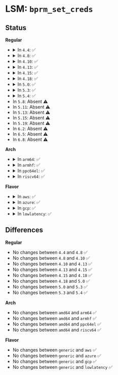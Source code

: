# LSM: <code>bprm_set_creds</code>

## Status
<b>Regular</b>
<ul>
<li>
<details>
<summary>In <code>4.4</code>: ✅</summary>

```c
int security_bprm_set_creds(struct linux_binprm *bprm);
```
</details>
</li>
<li>
<details>
<summary>In <code>4.8</code>: ✅</summary>

```c
int security_bprm_set_creds(struct linux_binprm *bprm);
```
</details>
</li>
<li>
<details>
<summary>In <code>4.10</code>: ✅</summary>

```c
int security_bprm_set_creds(struct linux_binprm *bprm);
```
</details>
</li>
<li>
<details>
<summary>In <code>4.13</code>: ✅</summary>

```c
int security_bprm_set_creds(struct linux_binprm *bprm);
```
</details>
</li>
<li>
<details>
<summary>In <code>4.15</code>: ✅</summary>

```c
int security_bprm_set_creds(struct linux_binprm *bprm);
```
</details>
</li>
<li>
<details>
<summary>In <code>4.18</code>: ✅</summary>

```c
int security_bprm_set_creds(struct linux_binprm *bprm);
```
</details>
</li>
<li>
<details>
<summary>In <code>5.0</code>: ✅</summary>

```c
int security_bprm_set_creds(struct linux_binprm *bprm);
```
</details>
</li>
<li>
<details>
<summary>In <code>5.3</code>: ✅</summary>

```c
int security_bprm_set_creds(struct linux_binprm *bprm);
```
</details>
</li>
<li>
<details>
<summary>In <code>5.4</code>: ✅</summary>

```c
int security_bprm_set_creds(struct linux_binprm *bprm);
```
</details>
</li>
<li>
In <code>5.8</code>: Absent ⚠️
</li>
<li>
In <code>5.11</code>: Absent ⚠️
</li>
<li>
In <code>5.13</code>: Absent ⚠️
</li>
<li>
In <code>5.15</code>: Absent ⚠️
</li>
<li>
In <code>5.19</code>: Absent ⚠️
</li>
<li>
In <code>6.2</code>: Absent ⚠️
</li>
<li>
In <code>6.5</code>: Absent ⚠️
</li>
<li>
In <code>6.8</code>: Absent ⚠️
</li>
</ul>
<b>Arch</b>
<ul>
<li>
<details>
<summary>In <code>arm64</code>: ✅</summary>

```c
int security_bprm_set_creds(struct linux_binprm *bprm);
```
</details>
</li>
<li>
<details>
<summary>In <code>armhf</code>: ✅</summary>

```c
int security_bprm_set_creds(struct linux_binprm *bprm);
```
</details>
</li>
<li>
<details>
<summary>In <code>ppc64el</code>: ✅</summary>

```c
int security_bprm_set_creds(struct linux_binprm *bprm);
```
</details>
</li>
<li>
<details>
<summary>In <code>riscv64</code>: ✅</summary>

```c
int security_bprm_set_creds(struct linux_binprm *bprm);
```
</details>
</li>
</ul>
<b>Flavor</b>
<ul>
<li>
<details>
<summary>In <code>aws</code>: ✅</summary>

```c
int security_bprm_set_creds(struct linux_binprm *bprm);
```
</details>
</li>
<li>
<details>
<summary>In <code>azure</code>: ✅</summary>

```c
int security_bprm_set_creds(struct linux_binprm *bprm);
```
</details>
</li>
<li>
<details>
<summary>In <code>gcp</code>: ✅</summary>

```c
int security_bprm_set_creds(struct linux_binprm *bprm);
```
</details>
</li>
<li>
<details>
<summary>In <code>lowlatency</code>: ✅</summary>

```c
int security_bprm_set_creds(struct linux_binprm *bprm);
```
</details>
</li>
</ul>

## Differences
<b>Regular</b>
<ul>
<li>
No changes between <code>4.4</code> and <code>4.8</code> ✅
</li>
<li>
No changes between <code>4.8</code> and <code>4.10</code> ✅
</li>
<li>
No changes between <code>4.10</code> and <code>4.13</code> ✅
</li>
<li>
No changes between <code>4.13</code> and <code>4.15</code> ✅
</li>
<li>
No changes between <code>4.15</code> and <code>4.18</code> ✅
</li>
<li>
No changes between <code>4.18</code> and <code>5.0</code> ✅
</li>
<li>
No changes between <code>5.0</code> and <code>5.3</code> ✅
</li>
<li>
No changes between <code>5.3</code> and <code>5.4</code> ✅
</li>
</ul>
<b>Arch</b>
<ul>
<li>
No changes between <code>amd64</code> and <code>arm64</code> ✅
</li>
<li>
No changes between <code>amd64</code> and <code>armhf</code> ✅
</li>
<li>
No changes between <code>amd64</code> and <code>ppc64el</code> ✅
</li>
<li>
No changes between <code>amd64</code> and <code>riscv64</code> ✅
</li>
</ul>
<b>Flavor</b>
<ul>
<li>
No changes between <code>generic</code> and <code>aws</code> ✅
</li>
<li>
No changes between <code>generic</code> and <code>azure</code> ✅
</li>
<li>
No changes between <code>generic</code> and <code>gcp</code> ✅
</li>
<li>
No changes between <code>generic</code> and <code>lowlatency</code> ✅
</li>
</ul>

